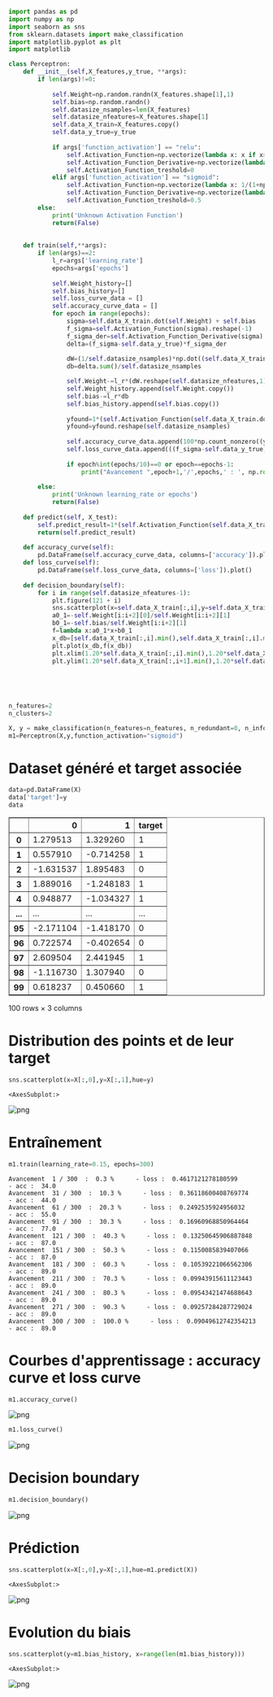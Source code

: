 ```python
import pandas as pd
import numpy as np
import seaborn as sns
from sklearn.datasets import make_classification
import matplotlib.pyplot as plt
import matplotlib
```


```python
class Perceptron:
    def __init__(self,X_features,y_true, **args):
        if len(args)!=0:
            
            self.Weight=np.random.randn(X_features.shape[1],1)
            self.bias=np.random.randn()            
            self.datasize_nsamples=len(X_features)
            self.datasize_nfeatures=X_features.shape[1]
            self.data_X_train=X_features.copy()
            self.data_y_true=y_true
            
            if args['function_activation'] == "relu":
                self.Activation_Function=np.vectorize(lambda x: x if x>0 else 0,otypes=['float'])
                self.Activation_Function_Derivative=np.vectorize(lambda x: 1 if x>0 else 0,otypes=['float'])
                self.Activation_Function_treshold=0
            elif args['function_activation'] == "sigmoid":
                self.Activation_Function=np.vectorize(lambda x: 1/(1+np.exp(-x)),otypes=['float'])
                self.Activation_Function_Derivative=np.vectorize(lambda x: 1/(1+np.exp(-x)) * (1-1/(1+np.exp(-x))),otypes=['float'])
                self.Activation_Function_treshold=0.5
        else:
            print('Unknown Activation Function')
            return(False)
        
        
    def train(self,**args):
        if len(args)==2:
            l_r=args['learning_rate']
            epochs=args['epochs']
            
            self.Weight_history=[]
            self.bias_history=[]
            self.loss_curve_data = []
            self.accuracy_curve_data = []
            for epoch in range(epochs):
                sigma=self.data_X_train.dot(self.Weight) + self.bias
                f_sigma=self.Activation_Function(sigma).reshape(-1)
                f_sigma_der=self.Activation_Function_Derivative(sigma).reshape(-1)
                delta=(f_sigma-self.data_y_true)*f_sigma_der
                
                dW=(1/self.datasize_nsamples)*np.dot((self.data_X_train).T, delta)
                db=delta.sum()/self.datasize_nsamples

                self.Weight-=l_r*(dW.reshape(self.datasize_nfeatures,1))
                self.Weight_history.append(self.Weight.copy())
                self.bias-=l_r*db
                self.bias_history.append(self.bias.copy())
                
                yfound=1*(self.Activation_Function(self.data_X_train.dot(self.Weight) + self.bias)>self.Activation_Function_treshold)
                yfound=yfound.reshape(self.datasize_nsamples)
                                           
                self.accuracy_curve_data.append(100*np.count_nonzero((yfound==self.data_y_true))/len(self.data_y_true))
                self.loss_curve_data.append(((f_sigma-self.data_y_true)**2).mean())
                
                if epoch%int(epochs/10)==0 or epoch==epochs-1:
                    print("Avancement ",epoch+1,'/',epochs,' : ', np.round(100*(epoch+1)/epochs,1),'%{:>5} - loss : '.format(''),self.loss_curve_data[epoch], '{:>5} - acc : '.format(''),self.accuracy_curve_data[epoch])
        
        else:
            print('Unknown learning_rate or epochs')
            return(False)
        
    def predict(self, X_test):
        self.predict_result=1*(self.Activation_Function(self.data_X_train.dot(self.Weight) + self.bias)>self.Activation_Function_treshold).reshape(self.datasize_nsamples)
        return(self.predict_result)
    
    def accuracy_curve(self):
        pd.DataFrame(self.accuracy_curve_data, columns=['accuracy']).plot()
    def loss_curve(self):
        pd.DataFrame(self.loss_curve_data, columns=['loss']).plot()
        
    def decision_boundary(self):
        for i in range(self.datasize_nfeatures-1):
            plt.figure(121 + i)
            sns.scatterplot(x=self.data_X_train[:,i],y=self.data_X_train[:,i+1], hue=self.data_y_true)
            a0_1=-self.Weight[i:i+2][0]/self.Weight[i:i+2][1]
            b0_1=-self.bias/self.Weight[i:i+2][1]
            f=lambda x:a0_1*x+b0_1
            x_db=[self.data_X_train[:,i].min(),self.data_X_train[:,i].max()]
            plt.plot(x_db,f(x_db))
            plt.xlim(1.20*self.data_X_train[:,i].min(),1.20*self.data_X_train[:,i].max())
            plt.ylim(1.20*self.data_X_train[:,i+1].min(),1.20*self.data_X_train[:,i+1].max())
    
        
        
        
```


```python
n_features=2
n_clusters=2

X, y = make_classification(n_features=n_features, n_redundant=0, n_informative=2)
m1=Perceptron(X,y,function_activation="sigmoid")
```

# Dataset généré et target associée


```python
data=pd.DataFrame(X)
data['target']=y
data
```




<div>
<style scoped>
    .dataframe tbody tr th:only-of-type {
        vertical-align: middle;
    }

    .dataframe tbody tr th {
        vertical-align: top;
    }

    .dataframe thead th {
        text-align: right;
    }
</style>
<table border="1" class="dataframe">
  <thead>
    <tr style="text-align: right;">
      <th></th>
      <th>0</th>
      <th>1</th>
      <th>target</th>
    </tr>
  </thead>
  <tbody>
    <tr>
      <th>0</th>
      <td>1.279513</td>
      <td>1.329260</td>
      <td>1</td>
    </tr>
    <tr>
      <th>1</th>
      <td>0.557910</td>
      <td>-0.714258</td>
      <td>1</td>
    </tr>
    <tr>
      <th>2</th>
      <td>-1.631537</td>
      <td>1.895483</td>
      <td>0</td>
    </tr>
    <tr>
      <th>3</th>
      <td>1.889016</td>
      <td>-1.248183</td>
      <td>1</td>
    </tr>
    <tr>
      <th>4</th>
      <td>0.948877</td>
      <td>-1.034327</td>
      <td>1</td>
    </tr>
    <tr>
      <th>...</th>
      <td>...</td>
      <td>...</td>
      <td>...</td>
    </tr>
    <tr>
      <th>95</th>
      <td>-2.171104</td>
      <td>-1.418170</td>
      <td>0</td>
    </tr>
    <tr>
      <th>96</th>
      <td>0.722574</td>
      <td>-0.402654</td>
      <td>0</td>
    </tr>
    <tr>
      <th>97</th>
      <td>2.609504</td>
      <td>2.441945</td>
      <td>1</td>
    </tr>
    <tr>
      <th>98</th>
      <td>-1.116730</td>
      <td>1.307940</td>
      <td>0</td>
    </tr>
    <tr>
      <th>99</th>
      <td>0.618237</td>
      <td>0.450660</td>
      <td>1</td>
    </tr>
  </tbody>
</table>
<p>100 rows × 3 columns</p>
</div>



# Distribution des points et de leur target


```python
sns.scatterplot(x=X[:,0],y=X[:,1],hue=y)
```




    <AxesSubplot:>




    
![png](output_6_1.png)
    


# Entraînement


```python
m1.train(learning_rate=0.15, epochs=300)
```

    Avancement  1 / 300  :  0.3 %      - loss :  0.4617121278180599       - acc :  34.0
    Avancement  31 / 300  :  10.3 %      - loss :  0.36118600408769774       - acc :  44.0
    Avancement  61 / 300  :  20.3 %      - loss :  0.2492535924956032       - acc :  55.0
    Avancement  91 / 300  :  30.3 %      - loss :  0.16960968850964464       - acc :  77.0
    Avancement  121 / 300  :  40.3 %      - loss :  0.13250645906887848       - acc :  87.0
    Avancement  151 / 300  :  50.3 %      - loss :  0.1150085839407066       - acc :  87.0
    Avancement  181 / 300  :  60.3 %      - loss :  0.10539221066562306       - acc :  89.0
    Avancement  211 / 300  :  70.3 %      - loss :  0.09943915611123443       - acc :  89.0
    Avancement  241 / 300  :  80.3 %      - loss :  0.09543421474688643       - acc :  89.0
    Avancement  271 / 300  :  90.3 %      - loss :  0.09257284287729024       - acc :  89.0
    Avancement  300 / 300  :  100.0 %      - loss :  0.09049612742354213       - acc :  89.0
    

# Courbes d'apprentissage : accuracy curve et loss curve


```python
m1.accuracy_curve()
```


    
![png](output_10_0.png)
    



```python
m1.loss_curve()
```


    
![png](output_11_0.png)
    


# Decision boundary


```python
m1.decision_boundary()
```


    
![png](output_13_0.png)
    


# Prédiction


```python
sns.scatterplot(x=X[:,0],y=X[:,1],hue=m1.predict(X))
```




    <AxesSubplot:>




    
![png](output_15_1.png)
    


# Evolution du biais


```python
sns.scatterplot(y=m1.bias_history, x=range(len(m1.bias_history)))
```




    <AxesSubplot:>




    
![png](output_17_1.png)
    

